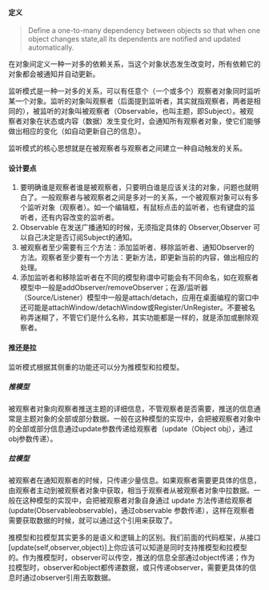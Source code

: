 #### 定义

>  Define a one-to-many dependency between objects so that when one object changes state,all its dependents are notified and updated automatically.

在对象间定义一种一对多的依赖关系，当这个对象状态发生改变时，所有依赖它的对象都会被通知并自动更新。

监听模式是一种一对多的关系，可以有任意个（一个或多个）观察者对象同时监听某一个对象。监听的对象叫观察者（后面提到监听者，其实就指观察者，两者是相同的），被监听的对象叫被观察者（Observable，也叫主题，即Subject）。被观察者对象在状态或内容（数据）发生变化时，会通知所有观察者对象，使它们能够做出相应的变化（如自动更新自己的信息）。

监听模式的核心思想就是在被观察者与观察者之间建立一种自动触发的关系。



#### 设计要点

1. 要明确谁是观察者谁是被观察者，只要明白谁是应该关注的对象，问题也就明白了。一般观察者与被观察者之间是多对一的关系，一个被观察对象可以有多个监听对象（观察者）。如一个编辑框，有鼠标点击的监听者，也有键盘的监听者，还有内容改变的监听者。
2. Observable 在发送广播通知的时候，无须指定具体的 Observer,Observer 可以自己决定是否订阅Subject的通知。
3. 被观察者至少需要有三个方法：添加监听者、移除监听者、通知Observer的方法。观察者至少要有一个方法：更新方法，即更新当前的内容，做出相应的处理。
4. 添加监听者和移除监听者在不同的模型称谓中可能会有不同命名，如在观察者模型中一般是addObserver/removeObserver；在源/监听器（Source/Listener）模型中一般是attach/detach，应用在桌面编程的窗口中还可能是attachWindow/detachWindow或Register/UnRegister。不要被名称弄迷糊了，不管它们是什么名称，其实功能都是一样的，就是添加或删除观察者。



#### 推还是拉

监听模式根据其侧重的功能还可以分为推模型和拉模型。

##### 推模型

被观察者对象向观察者推送主题的详细信息，不管观察者是否需要，推送的信息通常是主题对象的全部或部分数据。一般在这种模型的实现中，会把被观察者对象中的全部或部分信息通过update参数传递给观察者（update（Object obj），通过obj参数传递）。

##### 拉模型

被观察者在通知观察者的时候，只传递少量信息。如果观察者需要更具体的信息，由观察者主动到被观察者对象中获取，相当于观察者从被观察者对象中拉数据。一般在这种模型的实现中，会把被观察者对象自身通过 update 方法传递给观察者(update(Observableobservable)，通过observable 参数传递），这样在观察者需要获取数据的时候，就可以通过这个引用来获取了。



推模型和拉模型其实更多的是语义和逻辑上的区别。我们前面的代码框架，从接口[update(self,observer,object)]上你应该可以知道是同时支持推模型和拉模型的。作为推模型时，observer可以传空，推送的信息全部通过object传递；作为拉模型时，observer和object都传递数据，或只传递observer，需要更具体的信息时通过observer引用去取数据。

















